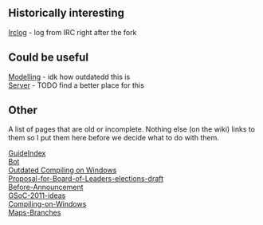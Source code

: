 Historically interesting
------------------------

[Irclog](Irclog) - log from IRC right after the fork  

Could be useful
---------------

[Modelling](Modelling) - idk how outdatedd this is  
[Server](Server) - TODO find a better place for this  

Other
-----

A list of pages that are old or incomplete. Nothing else (on the wiki) links to them so I put them here before we decide what to do with them.

[GuideIndex](GuideIndex)  
[Bot](Bot)  
[Outdated Compiling on Windows](Outdated-Compiling-on-Windows)  
[Proposal-for-Board-of-Leaders-elections-draft](Proposal-for-Board-of-Leaders-elections-draft)  
[Before-Announcement](Before-Announcement)  
[GSoC-2011-ideas](GSoC-2011-ideas)  
[Compiling-on-Windows](Compiling-on-Windows)  
[Maps-Branches](Maps-Branches)  